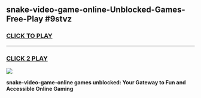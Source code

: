 
## snake-video-game-online-Unblocked-Games-Free-Play #9stvz
<h3>
<a href="https://us.freeplayer.one?title=snake-video-game-online&ref=9M">CLICK TO PLAY</a></h3>
<hr>

<h3>
<a href="https://us.freeplayer.one?title=snake-video-game-online&ref=9M">CLICK 2 PLAY</a>
  
</h3>

<a href="https://us.freeplayer.one?title=snake-video-game-online&ref=9M"><img src="https://clearcache.store/games.png"></a>


**snake-video-game-online games unblocked: Your Gateway to Fun and Accessible Online Gaming**
